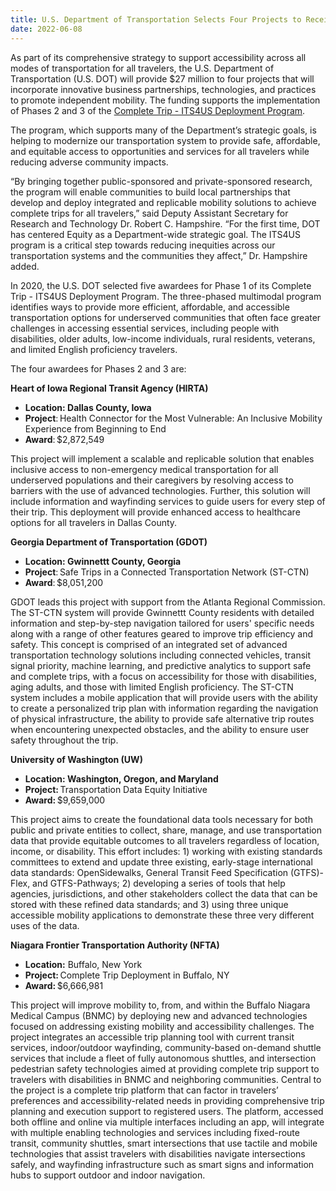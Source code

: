 ```yaml
---
title: U.S. Department of Transportation Selects Four Projects to Receive Over $27 Million to Improve Transportation Mobility and Access for Persons with Disabilities
date: 2022-06-08
---
```


As part of its comprehensive strategy to support accessibility across all modes of transportation for all travelers, the U.S. Department of Transportation (U.S. DOT) will provide $27 million to four projects that will incorporate innovative business partnerships, technologies, and practices to promote independent mobility. The funding supports the implementation of Phases 2 and 3 of the [Complete Trip - ITS4US Deployment Program](https://www.its.dot.gov/its4us/index.htm).  

The program, which supports many of the Department’s strategic goals, is helping to modernize our transportation system to provide safe, affordable, and equitable access to opportunities and services for all travelers while reducing adverse community impacts. 

“By bringing together public-sponsored and private-sponsored research, the program will enable communities to build local partnerships that develop and deploy integrated and replicable mobility solutions to achieve complete trips for all travelers,” said Deputy Assistant Secretary for Research and Technology Dr. Robert C. Hampshire. “For the first time, DOT has centered Equity as a Department-wide strategic goal. The ITS4US program is a critical step towards reducing inequities across our transportation systems and the communities they affect,” Dr. Hampshire added. 

In 2020, the U.S. DOT selected five awardees for Phase 1 of its Complete Trip - ITS4US Deployment Program. The three-phased multimodal program identifies ways to provide more efficient, affordable, and accessible transportation options for underserved communities that often face greater challenges in accessing essential services, including people with disabilities, older adults, low-income individuals, rural residents, veterans, and limited English proficiency travelers.  

The four awardees for Phases 2 and 3 are:  

**Heart of Iowa Regional Transit Agency (HIRTA)** 

-   **Location: Dallas County, Iowa** 
-   **Project**: Health Connector for the Most Vulnerable: An Inclusive Mobility Experience from Beginning to End 
-   **Award**: $2,872,549 

This project will implement a scalable and replicable solution that enables inclusive access to non-emergency medical transportation for all underserved populations and their caregivers by resolving access to barriers with the use of advanced technologies. Further, this solution will include information and wayfinding services to guide users for every step of their trip. This deployment will provide enhanced access to healthcare options for all travelers in Dallas County. 

**Georgia Department of Transportation (GDOT)** 

-   **Location: Gwinnettt County, Georgia** 
-   **Project**: Safe Trips in a Connected Transportation Network (ST-CTN) 
-   **Award**: $8,051,200 

GDOT leads this project with support from the Atlanta Regional Commission. The ST-CTN system will provide Gwinnettt County residents with detailed information and step-by-step navigation tailored for users' specific needs along with a range of other features geared to improve trip efficiency and safety. This concept is comprised of an integrated set of advanced transportation technology solutions including connected vehicles, transit signal priority, machine learning, and predictive analytics to support safe and complete trips, with a focus on accessibility for those with disabilities, aging adults, and those with limited English proficiency. The ST-CTN system includes a mobile application that will provide users with the ability to create a personalized trip plan with information regarding the navigation of physical infrastructure, the ability to provide safe alternative trip routes when encountering unexpected obstacles, and the ability to ensure user safety throughout the trip. 

**University of Washington (UW)** 

-   **Location: Washington, Oregon, and Maryland** 
-   **Project:** Transportation Data Equity Initiative 
-   **Award:** $9,659,000 

This project aims to create the foundational data tools necessary for both public and private entities to collect, share, manage, and use transportation data that provide equitable outcomes to all travelers regardless of location, income, or disability. This effort includes: 1) working with existing standards committees to extend and update three existing, early-stage international data standards: OpenSidewalks, General Transit Feed Specification (GTFS)-Flex, and GTFS-Pathways; 2) developing a series of tools that help agencies, jurisdictions, and other stakeholders collect the data that can be stored with these refined data standards; and 3) using three unique accessible mobility applications to demonstrate these three very different uses of the data. 

**Niagara Frontier Transportation Authority (NFTA)** 

-   **Location:** Buffalo, New York 
-   **Project:** Complete Trip Deployment in Buffalo, NY  
-   **Award:** $6,666,981 

This project will improve mobility to, from, and within the Buffalo Niagara Medical Campus (BNMC) by deploying new and advanced technologies focused on addressing existing mobility and accessibility challenges. The project integrates an accessible trip planning tool with current transit services, indoor/outdoor wayfinding, community-based on-demand shuttle services that include a fleet of fully autonomous shuttles, and intersection pedestrian safety technologies aimed at providing complete trip support to travelers with disabilities in BNMC and neighboring communities. Central to the project is a complete trip platform that can factor in travelers’ preferences and accessibility-related needs in providing comprehensive trip planning and execution support to registered users. The platform, accessed both offline and online via multiple interfaces including an app, will integrate with multiple enabling technologies and services including fixed-route transit, community shuttles, smart intersections that use tactile and mobile technologies that assist travelers with disabilities navigate intersections safely, and wayfinding infrastructure such as smart signs and information hubs to support outdoor and indoor navigation. 


